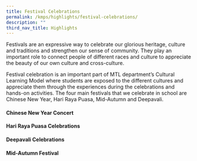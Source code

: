 ```yaml
---
title: Festival Celebrations
permalink: /kmps/highlights/festival-celebrations/
description: ""
third_nav_title: Highlights
---
```

<p>Festivals are an expressive way to celebrate our glorious heritage, culture and traditions and strengthen our sense of community. They play an important role to connect people of different races and culture to appreciate the beauty of our own culture and cross-culture.</p>
<p>Festival celebration is an important part of MTL department&rsquo;s Cultural Learning Model where students are exposed to the different cultures and appreciate them through the experiences during the celebrations and hands-on activities. The four main festivals that we celebrate in school are Chinese New Year, Hari Raya Puasa, Mid-Autumn and Deepavali.</p>
<h4><strong>Chinese New Year Concert</strong></h4>

<h4><strong>Hari Raya Puasa Celebrations</strong></h4>

<h4><strong>Deepavali Celebrations</strong></h4>

<h4><strong>Mid-Autumn Festival</strong></h4>